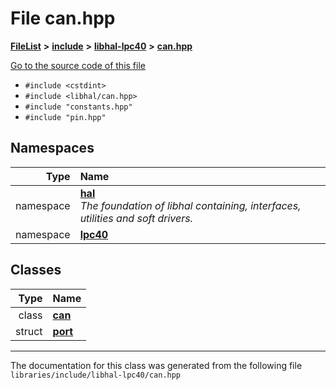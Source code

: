 

# File can.hpp



[**FileList**](files.md) **>** [**include**](dir_cba0faac6e93618a6e2539705915bd70.md) **>** [**libhal-lpc40**](dir_2fff134b595a3a874b0307aab0eea726.md) **>** [**can.hpp**](libhal-lpc40_2can_8hpp.md)

[Go to the source code of this file](libhal-lpc40_2can_8hpp_source.md)



* `#include <cstdint>`
* `#include <libhal/can.hpp>`
* `#include "constants.hpp"`
* `#include "pin.hpp"`













## Namespaces

| Type | Name |
| ---: | :--- |
| namespace | [**hal**](namespacehal.md) <br>_The foundation of libhal containing, interfaces, utilities and soft drivers._  |
| namespace | [**lpc40**](namespacehal_1_1lpc40.md) <br> |


## Classes

| Type | Name |
| ---: | :--- |
| class | [**can**](classhal_1_1lpc40_1_1can.md) <br> |
| struct | [**port**](structhal_1_1lpc40_1_1can_1_1port.md) <br> |



















































------------------------------
The documentation for this class was generated from the following file `libraries/include/libhal-lpc40/can.hpp`

